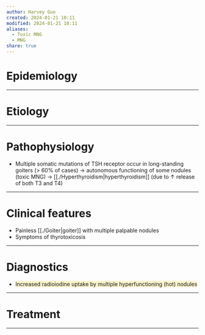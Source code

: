 ```yaml
---
author: Harvey Guo
created: 2024-01-21 10:11
modified: 2024-01-21 10:11
aliases:
  - Toxic MNG
  - MNG
share: true
---
```


# Epidemiology


---
# Etiology


---
# Pathophysiology
- Multiple somatic mutations of TSH receptor occur in long-standing goiters (> 60% of cases) → autonomous functioning of some nodules (toxic MNG) → [[./Hyperthyroidism|hyperthyroidism]] (due to ↑ release of both T3 and T4)

---
# Clinical features
- Painless [[./Goiter|goiter]] with multiple palpable nodules 
- Symptoms of thyrotoxicosis

---
# Diagnostics
- <span style="background:rgba(240, 200, 0, 0.2)">Increased radioiodine uptake by multiple hyperfunctioning (hot) nodules</span>

---
# Treatment


---
